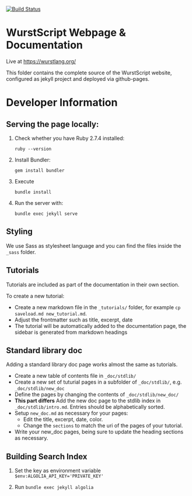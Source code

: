 [![Build Status](https://travis-ci.org/wurstscript/wurstscript.github.io.svg?branch=master)](https://travis-ci.org/wurstscript/wurstscript.github.io)
# WurstScript Webpage & Documentation

Live at https://wurstlang.org/

This folder contains the complete source of the WurstScript website, configured as jekyll project and deployed via github-pages.

# Developer Information

## Serving the page locally:

1. Check whether you have Ruby 2.7.4 installed:

    `ruby --version`

2. Install Bundler:

    `gem install bundler`

3. Execute

    `bundle install`


4. Run the server with:

    `bundle exec jekyll serve`

## Styling

We use Sass as stylesheet language and you can find the files inside the `_sass` folder.

## Tutorials

Tutorials are included as part of the documentation in their own section.

To create a new tutorial:

* Create a new markdown file in the `_tutorials/` folder, for example `cp saveload.md new_tutorial.md`.
* Adjust the frontmatter such as title, excerpt, date
* The tutorial will be automatically added to the documentation page, the sidebar is generated from markdown headings

## Standard library doc

Adding a standard library doc page works almost the same as tutorials.

* Create a new table of contents file in `_doc/stdlib/`
* Create a new set of tuturial pages in a subfolder of `_doc/stdlib/`, e.g. `_doc/stdlib/new_doc`
* Define the pages by changing the contents of `_doc/stdlib/new_doc/`
* __This part differs__ Add the new doc page to the stdlib index in `_doc/stdlib/intro.md`. Entries should be alphabetically sorted.
* Setup `new_doc.md` as necessary for your pages:
    - Edit the title, excerpt, date, color.
    - Change the `sections` to match the uri of the pages of your tutorial.
* Write your new_doc pages, being sure to update the heading sections as necessary.

## Building Search Index

1. Set the key as environment variable `$env:ALGOLIA_API_KEY='PRIVATE_KEY'`

2. Run `bundle exec jekyll algolia`
